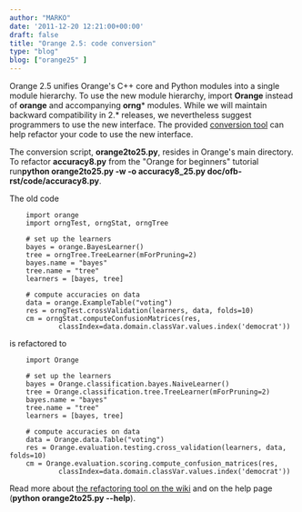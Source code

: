 ```yaml
---
author: "MARKO"
date: '2011-12-20 12:21:00+00:00'
draft: false
title: "Orange 2.5: code conversion"
type: "blog"
blog: ["orange25" ]
---
```


Orange 2.5 unifies Orange's C++ core and Python modules into a single module hierarchy. To use the new module hierarchy, import **Orange** instead of **orange** and accompanying **orng*** modules. While we will maintain backward compatibility in 2.* releases, we nevertheless suggest programmers to use the new interface. The provided [conversion tool](http://orange.biolab.si/trac/intertrac/wiki%3AOrange25/RefactoringTool) can help refactor your code to use the new interface.

The conversion script, **orange2to25.py**, resides in Orange's main directory. To refactor **accuracy8.py** from the "Orange for beginners" tutorial run**python orange2to25.py -w -o accuracy8_25.py doc/ofb-rst/code/accuracy8.py**.

The old code

```
    import orange
    import orngTest, orngStat, orngTree

    # set up the learners
    bayes = orange.BayesLearner()
    tree = orngTree.TreeLearner(mForPruning=2)
    bayes.name = "bayes"
    tree.name = "tree"
    learners = [bayes, tree]

    # compute accuracies on data
    data = orange.ExampleTable("voting")
    res = orngTest.crossValidation(learners, data, folds=10)
    cm = orngStat.computeConfusionMatrices(res,
            classIndex=data.domain.classVar.values.index('democrat'))
```


is refactored to

```
    import Orange

    # set up the learners
    bayes = Orange.classification.bayes.NaiveLearner()
    tree = Orange.classification.tree.TreeLearner(mForPruning=2)
    bayes.name = "bayes"
    tree.name = "tree"
    learners = [bayes, tree]

    # compute accuracies on data
    data = Orange.data.Table("voting")
    res = Orange.evaluation.testing.cross_validation(learners, data, folds=10)
    cm = Orange.evaluation.scoring.compute_confusion_matrices(res,
            classIndex=data.domain.classVar.values.index('democrat'))
```




Read more about [the refactoring tool on the wiki](http://orange.biolab.si/trac/intertrac/wiki%3AOrange25/RefactoringTool) and on the help page (**python orange2to25.py --help**).
